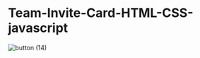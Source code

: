 # Team-Invite-Card-HTML-CSS-javascript
![button (14)](https://github.com/amanj28/Team-Invite-Card-HTML-CSS-javascript/assets/99351763/0fcef020-c6c3-4419-b13f-4baa5e62b0c1)
